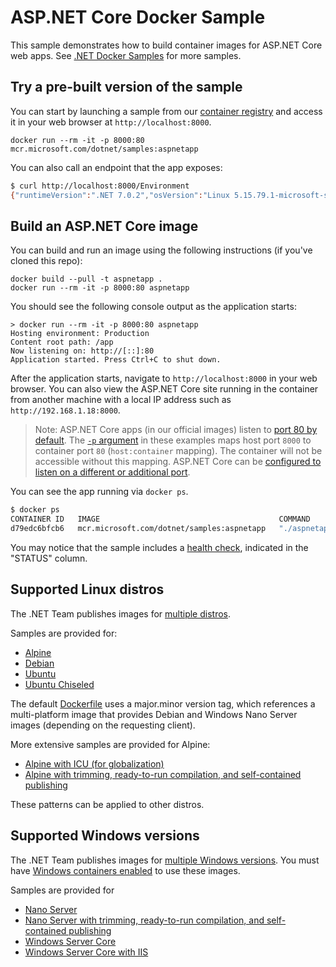 # ASP.NET Core Docker Sample

This sample demonstrates how to build container images for ASP.NET Core web apps. See [.NET Docker Samples](../README.md) for more samples.

## Try a pre-built version of the sample

You can start by launching a sample from our [container registry](https://mcr.microsoft.com/) and access it in your web browser at `http://localhost:8000`.

```console
docker run --rm -it -p 8000:80 mcr.microsoft.com/dotnet/samples:aspnetapp
```

You can also call an endpoint that the app exposes:

```bash
$ curl http://localhost:8000/Environment
{"runtimeVersion":".NET 7.0.2","osVersion":"Linux 5.15.79.1-microsoft-standard-WSL2 #1 SMP Wed Nov 23 01:01:46 UTC 2022","osArchitecture":"X64","user":"root","processorCount":16,"totalAvailableMemoryBytes":67430023168,"memoryLimit":9223372036854771712,"memoryUsage":100577280}
```

## Build an ASP.NET Core image

You can build and run an image using the following instructions (if you've cloned this repo):

```console
docker build --pull -t aspnetapp .
docker run --rm -it -p 8000:80 aspnetapp
```

You should see the following console output as the application starts:

```console
> docker run --rm -it -p 8000:80 aspnetapp
Hosting environment: Production
Content root path: /app
Now listening on: http://[::]:80
Application started. Press Ctrl+C to shut down.
```

After the application starts, navigate to `http://localhost:8000` in your web browser. You can also view the ASP.NET Core site running in the container from another machine with a local IP address such as `http://192.168.1.18:8000`.

> Note: ASP.NET Core apps (in our official images) listen to [port 80 by default](https://github.com/dotnet/dotnet-docker/blob/d5df3f0710c43b14aacdac1e30ceed666699ea69/src/runtime-deps/6.0/jammy/amd64/Dockerfile#L19). The [`-p` argument](https://docs.docker.com/engine/reference/commandline/run/#publish) in these examples maps host port `8000` to container port `80` (`host:container` mapping). The container will not be accessible without this mapping. ASP.NET Core can be [configured to listen on a different or additional port](https://learn.microsoft.com/aspnet/core/fundamentals/servers/kestrel/endpoints).

You can see the app running via `docker ps`.

```bash
$ docker ps
CONTAINER ID   IMAGE                                        COMMAND         CREATED          STATUS                    PORTS                  NAMES
d79edc6bfcb6   mcr.microsoft.com/dotnet/samples:aspnetapp   "./aspnetapp"   35 seconds ago   Up 34 seconds (healthy)   0.0.0.0:8080->80/tcp   nice_curran
```

You may notice that the sample includes a [health check](../enable-healthchecks.md), indicated in the "STATUS" column.

## Supported Linux distros

The .NET Team publishes images for [multiple distros](../../documentation/supported-platforms.md).

Samples are provided for:

- [Alpine](Dockerfile.alpine)
- [Debian](Dockerfile.debian)
- [Ubuntu](Dockerfile.ubuntu)
- [Ubuntu Chiseled](Dockerfile.chiseled)

The default [Dockerfile](Dockerfile) uses a major.minor version tag, which references a multi-platform image that provides Debian and Windows Nano Server images (depending on the requesting client).

More extensive samples are provided for Alpine:

- [Alpine with ICU (for globalization)](Dockerfile.alpine-icu)
- [Alpine with trimming, ready-to-run compilation, and self-contained publishing](Dockerfile.alpine-slim)

These patterns can be applied to other distros.

## Supported Windows versions

The .NET Team publishes images for [multiple Windows versions](../../documentation/supported-platforms.md.md). You must have [Windows containers enabled](https://docs.docker.com/docker-for-windows/#switch-between-windows-and-linux-containers) to use these images.

Samples are provided for

- [Nano Server](Dockerfile.nanoserver)
- [Nano Server with trimming, ready-to-run compilation, and self-contained publishing](Dockerfile.nanoserver-slim)
- [Windows Server Core](Dockerfile.windowsservercore)
- [Windows Server Core with IIS](Dockerfile.windowsservercore-iis)
